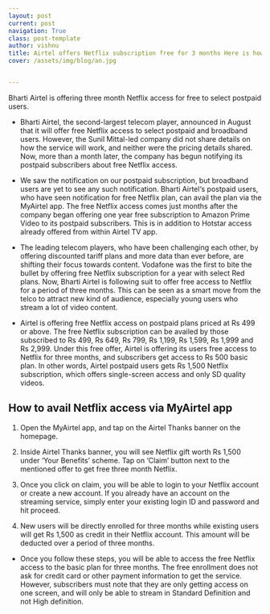 ```yaml
---
layout: post
current: post
navigation: True
class: post-template
author: vishnu
title: Airtel offers Netflix subscription free for 3 months Here is how to claim?
cover: /assets/img/blog/an.jpg


---
```


Bharti Airtel is offering three month Netflix access for free to select postpaid users.

* Bharti Airtel, the second-largest telecom player, announced in August that it will offer free Netflix access to select postpaid and broadband users. However, the Sunil Mittal-led company did not share details on how the service will work, and neither were the pricing details shared.  Now, more than a month later, the company has begun notifying its postpaid subscribers about free Netflix access.

* We saw the notification on our postpaid subscription, but broadband users are yet to see any such notification. Bharti Airtel‘s postpaid users, who have seen notification for free Netflix plan, can avail the plan via the MyAirtel app. The free Netflix access comes just months after the company began offering one year free subscription to Amazon Prime Video to its postpaid subscribers. This is in addition to Hotstar access already offered from within Airtel TV app.

* The leading telecom players, who have been challenging each other, by offering discounted tariff plans and more data than ever before, are shifting their focus towards content. Vodafone was the first to bite the bullet by offering free Netflix subscription for a year with select Red plans. Now, Bharti Airtel is following suit to offer free access to Netflix for a period of three months. This can be seen as a smart move from the telco to attract new kind of audience, especially young users who stream a lot of video content.

* Airtel is offering free Netflix access on postpaid plans priced at Rs 499 or above. The free Netflix subscription can be availed by those subscribed to Rs 499, Rs 649, Rs 799, Rs 1,199, Rs 1,599, Rs 1,999 and Rs 2,999. Under this free offer, Airtel is offering its users free access to Netflix for three months, and subscribers get access to Rs 500 basic plan. In other words, Airtel postpaid users gets Rs 1,500 Netflix subscription, which offers single-screen access and only SD quality videos.
## How to avail Netflix access via MyAirtel app
1. Open the MyAirtel app, and tap on the Airtel Thanks banner on the homepage.

2. Inside Airtel Thanks banner, you will see Netflix gift worth Rs 1,500 under ‘Your Benefits’ scheme. Tap on ‘Claim’ button next to the mentioned offer to get free three month Netflix.

3. Once you click on claim, you will be able to login to your Netflix account or create a new account. If you already have an account on the streaming service, simply enter your existing login ID and password and hit proceed.

4. New users will be directly enrolled for three months while existing users will get Rs 1,500 as credit in their Netflix account. This amount will be deducted over a period of three months.

* Once you follow these steps, you will be able to access the free Netflix access to the basic plan for three months. The free enrollment does not ask for credit card or other payment information to get the service. However, subscribers must note that they are only getting access on one screen, and will only be able to stream in Standard Definition and not High definition.
